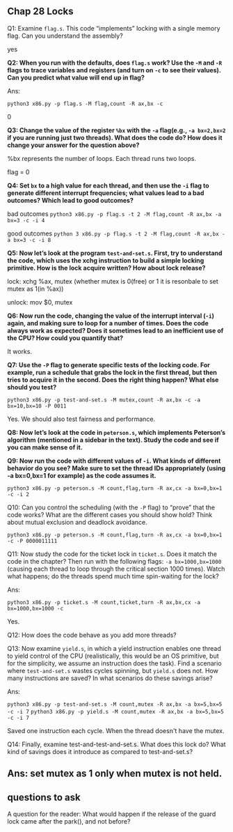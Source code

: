 ## Chap 28 Locks

Q1: Examine `flag.s`. This code “implements” locking with a single memory flag. Can you understand the assembly?

yes

**Q2: When you run with the defaults, does `flag.s` work? Use the `-M` and `-R` flags to trace variables and registers (and turn on `-c` to see their values). Can you predict what value will end up in flag?**

Ans:

`python3 x86.py -p flag.s -M flag,count -R ax,bx -c`

0

**Q3: Change the value of the register `%bx` with the `-a` flag(e.g., `-a bx=2,bx=2` if you are running just two threads). What does the code do? How does it change your answer for the question above?**

%bx represents the number of loops. Each thread runs two loops. 

flag = 0

**Q4: Set `bx` to a high value for each thread, and then use the `-i` flag to generate different interrupt frequencies; what values lead to a bad outcomes? Which lead to good outcomes?**

bad outcomes
`python3 x86.py -p flag.s -t 2 -M flag,count -R ax,bx -a bx=3 -c -i 4`

good outcomes
`python 3 x86.py -p flag.s -t 2 -M flag,count -R ax,bx -a bx=3 -c -i 8`

**Q5: Now let’s look at the program `test-and-set.s`. First, try to understand the code, which uses the xchg instruction to build a simple locking primitive. How is the lock acquire written? How about lock release?**

lock: 
xchg %ax, mutex (whether mutex is 0(free) or 1 it is resonbale to set mutex as 1(in %ax))

unlock: mov $0, mutex

**Q6: Now run the code, changing the value of the interrupt interval (`-i`) again, and making sure to loop for a number of times. Does the code always work as expected? Does it sometimes lead to an inefficient use of the CPU? How could you quantify that?**

It works. 

**Q7: Use the `-P` flag to generate specific tests of the locking code. For example, run a schedule that grabs the lock in the first thread, but then tries to acquire it in the second. Does the right thing happen? What else should you test?**

`python3 x86.py -p test-and-set.s -M mutex,count -R ax,bx -c -a bx=10,bx=10 -P 0011`

Yes.
We should also test fairness and performance.

**Q8: Now let’s look at the code in `peterson.s`, which implements Peterson’s algorithm (mentioned in a sidebar in the text). Study the code and see if you can make sense of it.**

**Q9: Now run the code with different values of `-i`. What kinds of different behavior do you see? Make sure to set the thread IDs appropriately (using -a bx=0,bx=1 for example) as the code assumes it.**

`python3 x86.py -p peterson.s -M count,flag,turn -R ax,cx -a bx=0,bx=1 -c -i 2`

Q10: Can you control the scheduling (with the `-P` flag) to “prove” that the code works? What are the different cases you should show hold? Think about mutual exclusion and deadlock avoidance.

`python3 x86.py -p peterson.s -M count,flag,turn -R ax,cx -a bx=0,bx=1 -c -P 0000011111`

Q11: Now study the code for the ticket lock in `ticket.s`. Does it match the code in the chapter? Then run with the following flags: `-a bx=1000,bx=1000` (causing each thread to loop through the critical section 1000 times). Watch what happens; do the threads spend much time spin-waiting for the lock?

Ans:

`python3 x86.py -p ticket.s -M count,ticket,turn -R ax,bx,cx -a bx=1000,bx=1000 -c`

Yes.

Q12: How does the code behave as you add more threads?

Q13: Now examine `yield.s`, in which a yield instruction enables one thread to yield control of the CPU (realistically, this would be an OS primitive, but for the simplicity, we assume an instruction does the task). Find a scenario where `test-and-set.s` wastes cycles spinning, but `yield.s` does not. How many instructions are saved? In what scenarios do these savings arise?

Ans:

`python3 x86.py -p test-and-set.s -M count,mutex -R ax,bx -a bx=5,bx=5 -c -i 7`
`python3 x86.py -p yield.s -M count,mutex -R ax,bx -a bx=5,bx=5 -c -i 7`

Saved one instruction each cycle. When the thread doesn't have the mutex.

Q14: Finally, examine test-and-test-and-set.s. What does this lock do? What kind of savings does it introduce as compared to test-and-set.s?

Ans: set mutex as 1 only when mutex is not held.
----
## questions to ask

A question for the reader: What would happen if the release of the guard lock came after the park(), and not before?
